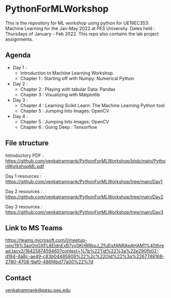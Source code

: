 # PythonForMLWorkshop
This is the repository for ML workshop using python for UE19EC353: Machine Learning for the Jan-May 2022 at PES University.
Dates held : Thursdays of January - Feb  2022. This repo also contains the lab project assignments.

## Agenda 
- Day 1 : 
  - Introduction to Machine Learning Workshop. 
  - Chapter 1 : Starting off with Numpy: Numerical Python
- Day 2 : 
  - Chapter 2 : Playing with tabular Data: Pandas
  - Chapter 3 : Visualizing with Matplotlib
- Day 3 : 
  - Chapter 4 : Learning Scikit Learn: The Machine Learning Python tool
  - Chapter 5 : Jumping Into Images: OpenCV
- Day 4 :
  - Chapter 5 : Jumping Into Images: OpenCV
  - Chapter 6 : Going Deep : Tensorflow

## File structure
Introductory PDF : https://github.com/venkatramnank/PythonForMLWorkshop/blob/main/PythonWorkshopML.pdf

Day 1 resources : https://github.com/venkatramnank/PythonForMLWorkshop/tree/main/Day1

Day 2 resources : https://github.com/venkatramnank/PythonForMLWorkshop/tree/main/Day2

Day 3 resources : https://github.com/venkatramnank/PythonForMLWorkshop/tree/main/Day3

## Link to MS Teams
https://teams.microsoft.com/l/meetup-join/19%3aoOnGXFL6EIdnExB7vv0KHRRkpJ_ZfuEjsfANRApAHAM1%40thread.tacv2/1642587459465?context=%7b%22Tid%22%3a%22e290fb02-d184-4a8c-ae49-c83b04485909%22%2c%22Oid%22%3a%2267748168-2780-4708-9af0-486f4bd77a00%22%7d


## Contact
venkatramnank@pesu.pes.edu
